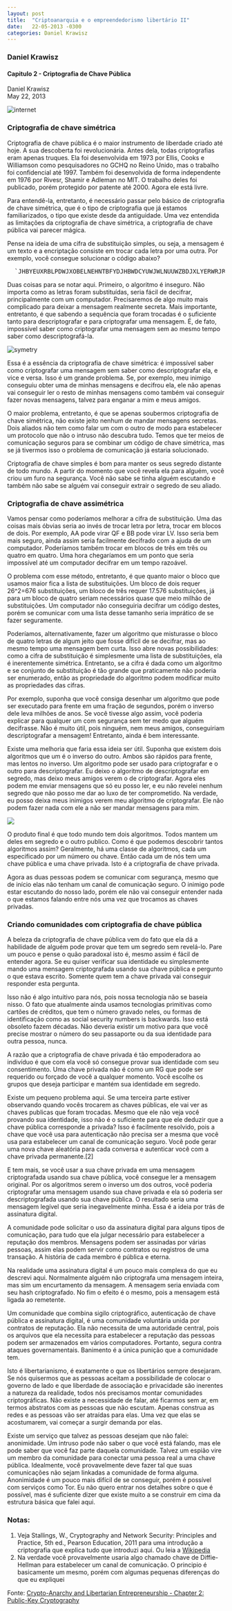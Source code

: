 ```yaml
---
layout: post
title:  "Criptoanarquia e o empreendedorismo libertário II"
date:   22-05-2013 -0300
categories: Daniel Krawisz
---
```



### Daniel Krawisz


#### Capitulo 2 - Criptografia de Chave Pública  
Daniel Krawisz  
May 22, 2013

![internet](../pages/img/internet.png)

### Criptografia de chave simétrica

Criptografia de chave pública é o maior instrumento de liberdade criado até hoje. A sua descoberta foi revolucionária. Antes dela, todas criptografias eram apenas truques. Ela foi desenvolvida em 1973 por Ellis, Cooks e Williamson como pesquisadores no GCHQ no Reino Unido, mas o trabalho foi confidencial até 1997\. Também foi desenvolvida de forma independente em 1976 por Rivesr, Shamir e Adleman no MIT. O trabalho deles foi publicado, porém protegido por patente até 2000\. Agora ele está livre.

Para entendê-la, entretanto, é necessário passar pelo básico de criptografia de chave simétrica, que é o tipo de criptografia que já estamos familiarizados, o tipo que existe desde da antiguidade. Uma vez entendida as limitações da criptografia de chave simétrica, a criptografia de chave pública vai parecer mágica.

Pense na ideia de uma cifra de substituição simples, ou seja, a mensagem é um texto e a encriptação consiste em trocar cada letra por uma outra. Por exemplo, você consegue solucionar o código abaixo?

<pre>  `JHBYEUXRBLPDWJXOBELNEHNTBFYDJHBWDCYUWJWLNUUWZBDJXLYERWRJRWEIBBCWEGJHBWDOYEBXWEJHBWDYSECYLIBJRUXRNEMBDRCYYEBD` 
</pre>

Duas coisas para se notar aqui. Primeiro, o algoritmo é inseguro. Não importa como as letras foram substituídas, seria fácil de decifrar, principalmente com um computador. Precisaremos de algo muito mais complicado para deixar a mensagem realmente secreta. Mais importante, entretanto, é que sabendo a sequência que foram trocadas é o suficiente tanto para descriptografar e para criptografar uma mensagem. É, de fato, impossível saber como criptografar uma mensagem sem ao mesmo tempo saber como descriptografá-la.

![symetry](../pages/img/symmetric.jpg)

Essa é a essência da criptografia de chave simétrica: é impossível saber como criptografar uma mensagem sem saber como descriptografar ela, e vice e versa. Isso é um grande problema. Se, por exemplo, meu inimigo conseguiu obter uma de minhas mensagens e decifrou ela, ele não apenas vai conseguir ler o resto de minhas mensagens como também vai conseguir fazer novas mensagens, talvez para enganar a mim e meus amigos.

O maior problema, entretanto, é que se apenas soubermos criptografia de chave simétrica, não existe jeito nenhum de mandar mensagens secretas. Dois aliados não tem como falar um com o outro de modo para estabelecer um protocolo que não o intruso não descubra tudo. Temos que ter meios de comunicação seguros para se combinar um código de chave simétrica, mas se já tivermos isso o problema de comunicação já estaria solucionado.

Criptografia de chave simples é bom para manter os seus segredo distante de todo mundo. A partir do momento que você revela ela para alguém, você criou um furo na segurança. Você não sabe se tinha alguém escutando e também não sabe se alguém vai conseguir extrair o segredo de seu aliado.

### Criptografia de chave assimétrica

Vamos pensar como poderíamos melhorar a cifra de substituição. Uma das coisas mais óbvias seria ao invés de trocar letra por letra, trocar em blocos de dois. Por exemplo, AA pode virar QF e BB pode virar LV. Isso seria bem mais seguro, ainda assim seria facilmente decifrado com a ajuda de um computador. Poderíamos também trocar em blocos de três em três ou quatro em quatro. Uma hora chegaríamos em um ponto que seria impossível até um computador decifrar em um tempo razoável.

O problema com esse método, entretanto, é que quanto maior o bloco que usamos maior fica a lista de substituições. Um bloco de dois requer 26^2=676 substituições, um bloco de três requer 17.576 substituições, já para um bloco de quatro seriam necessários quase que meio milhão de substituições. Um computador não conseguiria decifrar um código destes, porém se comunicar com uma lista desse tamanho seria imprático de se fazer seguramente.

Poderíamos, alternativamente, fazer um algoritmo que misturasse o bloco de quatro letras de algum jeito que fosse difícil de se decifrar, mas ao mesmo tempo uma mensagem bem curta. Isso abre novas possibilidades: como a cifra de substituição é simplesmente uma lista de substituições, ela é inerentemente simétrica. Entretanto, se a cifra é dada como um algoritmo e se conjunto de substituição é tão grande que praticamente não poderia ser enumerado, então as propriedade do algoritmo podem modificar muito as propriedades das cifras.

Por exemplo, suponha que você consiga desenhar um algoritmo que pode ser executado para frente em uma fração de segundos, porém o inverso dele leva milhões de anos. Se você tivesse algo assim, você poderia explicar para qualquer um com segurança sem ter medo que alguém decifrasse. Não é muito útil, pois ninguém, nem meus amigos, conseguiriam descriptografar a mensagem! Entretanto, ainda é bem interessante.

Existe uma melhoria que faria essa ideia ser útil. Suponha que existem dois algoritmos que um é o inverso do outro. Ambos são rápidos para frente, mas lentos no inverso. Um algoritmo pode ser usado para criptografar e o outro para descriptografar. Eu deixo o algoritmo de descriptografar em segredo, mas deixo meus amigos verem o de criptografar. Agora eles podem me enviar mensagens que só eu posso ler, e eu não revelei nenhum segredo que não posso me dar ao luxo de ter comprometido. Na verdade, eu posso deixa meus inimigos verem meu algoritmo de criptografar. Ele não podem fazer nada com ele a não ser mandar mensagens para mim.

![](../pages/img/public-key.jpg)

O produto final é que todo mundo tem dois algoritmos. Todos mantem um deles em segredo e o outro publico. Como é que podemos descobrir tantos algoritmos assim? Geralmente, há uma classe de algoritmos, cada um especificado por um número ou chave. Então cada um de nós tem uma chave pública e uma chave privada. Isto é a criptografia de chave privada.

Agora as duas pessoas podem se comunicar com segurança, mesmo que de início elas não tenham um canal de comunicação seguro. O inimigo pode estar escutando do nosso lado, porém ele não vai conseguir entender nada o que estamos falando entre nós uma vez que trocamos as chaves privadas.

### Criando comunidades com criptografia de chave pública

A beleza da criptografia de chave pública vem do fato que ela dá a habilidade de alguém pode provar que tem um segredo sem revelá-lo. Pare um pouco e pense o quão paradoxal isto é, mesmo assim é fácil de entender agora. Se eu quiser verificar sua identidade eu simplesmente mando uma mensagem criptografada usando sua chave pública e pergunto o que estava escrito. Somente quem tem a chave privada vai conseguir responder esta pergunta.

Isso não é algo intuitivo para nós, pois nossa tecnologia não se baseia nisso. O fato que atualmente ainda usamos tecnologias primitivas como cartões de créditos, que tem o número gravado neles, ou formas de identificação como as social security numbers is backwards. Isso está obsoleto fazem décadas. Não deveria existir um motivo para que você precise mostrar o número do seu passaporte ou da sua identidade para outra pessoa, nunca.

A razão que a criptografia de chave privada é tão empoderadora ao indivíduo é que com ela você só consegue provar sua identidade com seu consentimento. Uma chave privada não é como um RG que pode ser requerido ou forçado de você a qualquer momento. Você escolhe os grupos que deseja participar e mantém sua identidade em segredo.

Existe um pequeno problema aqui. Se uma terceira parte estiver observando quando vocês trocarem as chaves públicas, ele vai ver as chaves publicas que foram trocadas. Mesmo que ele não veja você provando sua identidade, isso não é o suficiente para que ele deduzir que a chave pública corresponde a privada? Isso é facilmente resolvido, pois a chave que você usa para autenticação não precisa ser a mesma que você usa para estabelecer um canal de comunicação seguro. Você pode gerar uma nova chave aleatória para cada conversa e autenticar você com a chave privada permanente.[2]

E tem mais, se você usar a sua chave privada em uma mensagem criptografada usando sua chave pública, você consegue ler a mensagem original. Por os algoritmos serem o inverso um dos outros, você poderia criptografar uma mensagem usando sua chave privada e ela só poderia ser descriptografada usando sua chave pública. O resultado seria uma mensagem legível que seria inegavelmente minha. Essa é a ideia por trás de assinatura digital.

A comunidade pode solicitar o uso da assinatura digital para alguns tipos de comunicação, para tudo que ela julgar necessário para estabelecer a reputação dos membros. Mensagens podem ser assinadas por várias pessoas, assim elas podem servir como contratos ou registros de uma transação. A história de cada membro é pública e eterna.

Na realidade uma assinatura digital é um pouco mais complexa do que eu descrevi aqui. Normalmente alguém não criptografa uma mensagem inteira, mas sim um encurtamento da mensagem. A mensagem seria enviada com seu hash criptografado. No fim o efeito é o mesmo, pois a mensagem está ligada ao remetente.

Um comunidade que combina sigilo criptográfico, autenticação de chave pública e assinatura digital, é uma comunidade voluntária unida por contratos de reputação. Ela não necessita de uma autoridade central, pois os arquivos que ela necessita para estabelecer a reputação das pessoas podem ser armazenados em vários computadores. Portanto, segura contra ataques governamentais. Banimento é a única punição que a comunidade tem.

Isto é libertarianismo, é exatamente o que os libertários sempre desejaram. Se nós quisermos que as pessoas aceitam a possibilidade de colocar o governo de lado e que liberdade de associação e privacidade são inerentes a natureza da realidade, todos nós precisamos montar comunidades criptográficas. Não existe a necessidade de falar, até ficarmos sem ar, em termos abstratos com as pessoas que não escutam. Apenas construa as redes e as pessoas vão ser atraídas para elas. Uma vez que elas se acostumarem, vai começar a surgir demanda por elas.

Existe um serviço que talvez as pessoas desejam que não falei: anonimidade. Um intruso pode não saber o que você está falando, mas ele pode saber que você faz parte daquela comunidade. Talvez um espião vire um membro da comunidade para conectar uma pessoa real a uma chave pública. Idealmente, você provavelmente deve fazer tal que suas comunicações não sejam linkadas a comunidade de forma alguma. Anonimidade é um pouco mais difícil de se conseguir, porém é possível com serviços como Tor. Eu não quero entrar nos detalhes sobre o que é possível, mas é suficiente dizer que existe muito a se construir em cima da estrutura básica que falei aqui.

### Notas:

1.  Veja Stallings, W., Cryptography and Network Security: Principles and Practice, 5th ed., Pearson Education, 2011 para uma introdução a criptografia que explica tudo que introduzi aqui. Ou leia a [Wikipedia](http://en.wikipedia.org/wiki/Public-key_cryptography)
2.  Na verdade você provavelmente usaria algo chamado chave de Diffie-Hellman para estabelecer um canal de comunicação. O principio é basicamente um mesmo, porém com algumas pequenas diferenças do que eu expliquei

Fonte: [Crypto-Anarchy and Libertarian Entrepreneurship - Chapter 2: Public-Key Cryptography](https://nakamotoinstitute.org/mempool/crypto-anarchy-and-libertarian-entrepreneurship-2/)